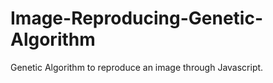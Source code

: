 # Image-Reproducing-Genetic-Algorithm
Genetic Algorithm to reproduce an image through Javascript.


